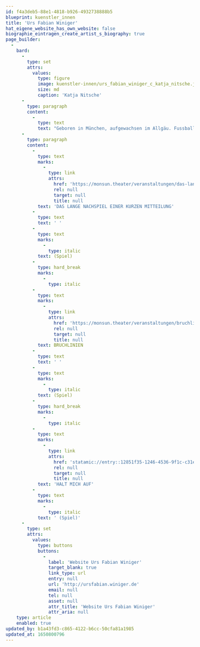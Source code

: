 ```yaml
---
id: f4a3deb5-88e1-4818-b926-4932738888b5
blueprint: kuenstler_innen
title: 'Urs Fabian Winiger'
hat_eigene_website_has_own_website: false
biographie_eintragen_create_artist_s_biography: true
page_builder:
  -
    bard:
      -
        type: set
        attrs:
          values:
            type: figure
            image: kuenstler-innen/urs_fabian_winiger_c_katja_nitsche.jpg
            size: md
            caption: 'Katja Nitsche'
      -
        type: paragraph
        content:
          -
            type: text
            text: "Geboren in München, aufgewachsen im Allgäu. Fussball und Schulchor, Kleinkunstbühne. Ein Jahr in New York, dann Zivildienst mit Obdachlosen. Ernst Busch Hochschule für Schauspielkunst Berlin. Festengagements, u.a. bei Armin Petras und Dagmar Schlingmann. Hörspiele, Studentenfilme, Krimifernsehen. Meistens Täter oder hauptverdächtig, mindestens. Neulich sogar ein Auftritt in einem Hollywood-Horror-Kino-Blockbuster. Ensembletheater in Berlin, München, der Schweiz. Hoffentlich bald wieder am\_monsun.theater Hamburg, an der\_Vagantenbühne Berlin, am Theater Unterm Dach Berlin, Hebbel am Ufer, Heimathafen Neukölln. Familie. Musizieren. Fussball und Snowboarden. Farbe(n) bekennen. Medium sein..."
      -
        type: paragraph
        content:
          -
            type: text
            marks:
              -
                type: link
                attrs:
                  href: 'https://monsun.theater/veranstaltungen/das-lange-nachspiel-einer-kurzen-mitteilung'
                  rel: null
                  target: null
                  title: null
            text: 'DAS LANGE NACHSPIEL EINER KURZEN MITTEILUNG'
          -
            type: text
            text: ' '
          -
            type: text
            marks:
              -
                type: italic
            text: (Spiel)
          -
            type: hard_break
            marks:
              -
                type: italic
          -
            type: text
            marks:
              -
                type: link
                attrs:
                  href: 'https://monsun.theater/veranstaltungen/bruchlinien'
                  rel: null
                  target: null
                  title: null
            text: BRUCHLINIEN
          -
            type: text
            text: ' '
          -
            type: text
            marks:
              -
                type: italic
            text: (Spiel)
          -
            type: hard_break
            marks:
              -
                type: italic
          -
            type: text
            marks:
              -
                type: link
                attrs:
                  href: 'statamic://entry::12851f35-1246-4536-9f1c-c31e620a4ebe'
                  rel: null
                  target: null
                  title: null
            text: 'HALT MICH AUF'
          -
            type: text
            marks:
              -
                type: italic
            text: ' (Spiel)'
      -
        type: set
        attrs:
          values:
            type: buttons
            buttons:
              -
                label: 'Website Urs Fabian Winiger'
                target_blank: true
                link_type: url
                entry: null
                url: 'http://ursfabian.winiger.de'
                email: null
                tel: null
                asset: null
                attr_title: 'Website Urs Fabian Winiger'
                attr_aria: null
    type: article
    enabled: true
updated_by: b1a43fd3-c865-4122-b6cc-50cfa81a1985
updated_at: 1650800796
---
```

